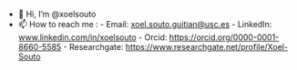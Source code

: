 - 👋 Hi, I’m @xoelsouto
- 📫 How to reach me :
      - Email:         xoel.souto.guitian@usc.es
      - LinkedIn:      www.linkedin.com/in/xoelsouto
      - Orcid:         https://orcid.org/0000-0001-8660-5585
      - Researchgate:  https://www.researchgate.net/profile/Xoel-Souto

<!---
xoelsouto/xoelsouto is a ✨ special ✨ repository because its `README.md` (this file) appears on your GitHub profile.
You can click the Preview link to take a look at your changes.
--->
